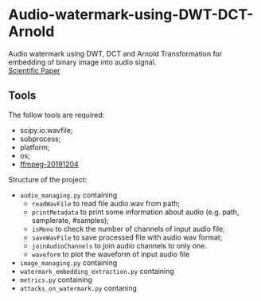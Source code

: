 # Audio-watermark-using-DWT-DCT-Arnold
Audio watermark using DWT, DCT and Arnold Transformation for embedding of binary image into audio signal.  
[Scientific Paper](https://ieeexplore.ieee.org/abstract/document/7150750)

## Tools
The follow tools are required:  
- scipy.io.wavfile;  
- subprocess;
- platform;
- os;
- [ffmpeg-20191204](https://ffmpeg.zeranoe.com/builds/)

Structure of the project:  
- `audio_managing.py` containing  
	- `readWavFile` to read file audio.wav from path;
	- `printMetadata` to print some information about audio (e.g. path, samplerate, #samples);
	- `isMono` to check the number of channels of input audio file;
	- `saveWavFile` to save processed file with audio wav format;
	- `joinAudioChannels` to join audio channels to only one.
	- `waveform` to plot the waveform of input audio file
- `image_managing.py` containing  
- `watermark_embedding_extraction.py` containing
- `metrics.py` containing
- `attacks_on_watermark.py` contaning
